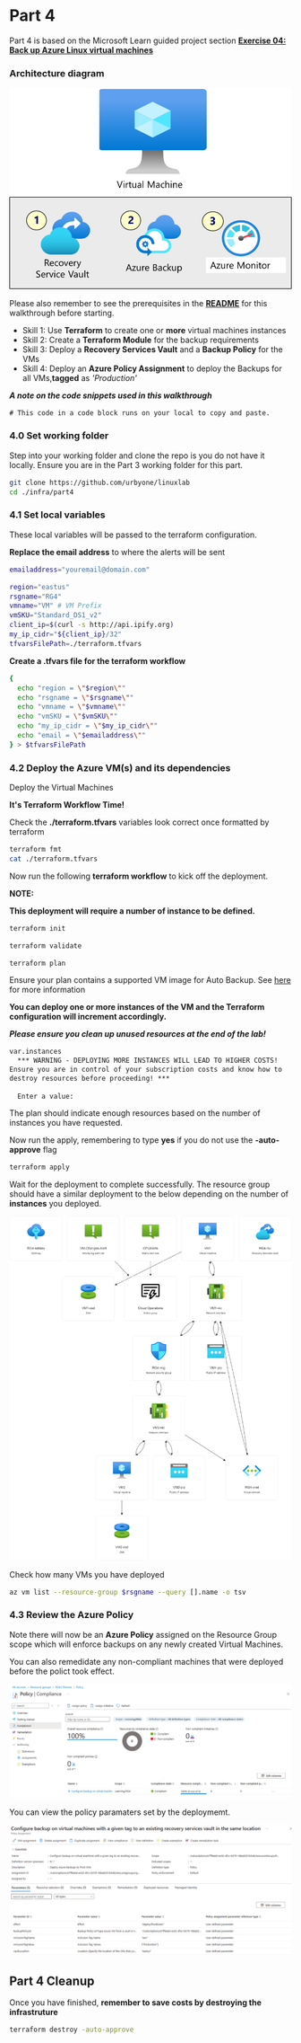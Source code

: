 # Part 4

Part 4 is based on the Microsoft Learn guided project section **[Exercise 04: Back up Azure Linux virtual machines](https://microsoftlearning.github.io/Deploy-and-administer-Linux-virtual-machines-in-Azure/Instructions/Labs/Lab04-backup-vms.html)**

### Architecture diagram

![VM](../../images/lab04.png)

Please also remember to see the prerequisites in the **[README](../../README.md)** for this walkthrough before starting.

- Skill 1: Use **Terraform** to create one or **more** virtual machines instances
- Skill 2: Create a **Terraform Module** for the backup requirements
- Skill 3: Deploy a **Recovery Services Vault** and a **Backup Policy** for the VMs
- Skill 4: Deploy an **Azure Policy Assignment** to deploy the Backups for all VMs,**tagged** as _'Production'_


**_A note on the code snippets used in this walkthrough_**


```
# This code in a code block runs on your local to copy and paste.
```

### 4.0 Set working folder
Step into your working folder and clone the repo is you do not have it locally. Ensure you are in the Part 3 working folder for this part.

```sh
git clone https://github.com/urbyone/linuxlab
cd ./infra/part4
```
### 4.1 Set local variables
These local variables will be passed to the terraform configuration. 

**Replace the email address** to where the alerts will be sent

```sh
emailaddress="youremail@domain.com"
```

```sh
region="eastus"
rsgname="RG4"
vmname="VM" # VM Prefix
vmSKU="Standard_DS1_v2"
client_ip=$(curl -s http://api.ipify.org)
my_ip_cidr="${client_ip}/32"
tfvarsFilePath=./terraform.tfvars
```

**Create a .tfvars file for the terraform workflow**


```sh
{
  echo "region = \"$region\""
  echo "rsgname = \"$rsgname\""
  echo "vmname = \"$vmname\""
  echo "vmSKU = \"$vmSKU\""
  echo "my_ip_cidr = \"$my_ip_cidr\""
  echo "email = \"$emailaddress\""
} > $tfvarsFilePath
```

### 4.2 Deploy the Azure VM(s) and its dependencies
Deploy the Virtual Machines 

**It's Terraform Workflow Time!**

Check the **./terraform.tfvars** variables look correct once formatted by terraform


```sh
terraform fmt
cat ./terraform.tfvars
```

Now run the following **terraform workflow** to kick off the deployment.

**NOTE:** 

**This deployment will require a number of instance to be defined.** 

```sh
terraform init
```

```sh
terraform validate
```
```sh
terraform plan
```
Ensure your plan contains a supported VM image for Auto Backup. See [here](https://learn.microsoft.com/en-gb/azure/backup/backup-azure-policy-supported-skus) for more information

**You can deploy one or more instances of the VM and the Terraform configuration will increment accordingly.**

**_Please ensure you clean up unused resources at the end of the lab!_**

```
var.instances
  *** WARNING - DEPLOYING MORE INSTANCES WILL LEAD TO HIGHER COSTS! Ensure you are in control of your subscription costs and know how to destroy resources before proceeding! ***

  Enter a value:
```
 The plan should indicate enough resources based on the number of instances you have requested.

 Now run the apply, remembering to type **yes** if you do not use the **-auto-approve** flag
```sh
terraform apply
```
Wait for the deployment to complete successfully.
The resource group should have a similar deployment to the below depending on the number of **instances** you deployed.

![RG4](../../images/RG4.png)


Check how many VMs you have deployed

```sh
az vm list --resource-group $rsgname --query [].name -o tsv
```
### 4.3 Review the Azure Policy
Note there will now be an **Azure Policy** assigned on the Resource Group scope which will enforce backups on any newly created Virtual Machines. 

You can also remedidate any non-compliant machines that were deployed before the polict took effect.

![POL1](../../images/newpol.png)

You can view the policy paramaters set by the deploymemt.

![POL2](../../images/policy_settings.png)
## Part 4 Cleanup
Once you have finished, **remember to save costs by destroying the infrastruture**


```sh
terraform destroy -auto-approve
```